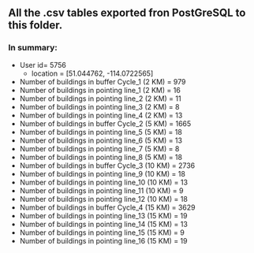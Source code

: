 ## All the .csv tables exported fron PostGreSQL to this folder. 
### In summary: 
* User id= 5756
  * location = [51.044762, -114.0722565]
* Number of buildings in buffer Cycle_1 (2 KM) = 979
* Number of buildings in pointing line_1 (2 KM) = 16
* Number of buildings in pointing line_2 (2 KM) = 11
* Number of buildings in pointing line_3 (2 KM) = 8
* Number of buildings in pointing line_4 (2 KM) = 13
* Number of buildings in buffer Cycle_2 (5 KM) = 1665
* Number of buildings in pointing line_5 (5 KM) = 18
* Number of buildings in pointing line_6 (5 KM) = 13
* Number of buildings in pointing line_7 (5 KM) = 8
* Number of buildings in pointing line_8 (5 KM) = 18
* Number of buildings in buffer Cycle_3 (10 KM) = 2736
* Number of buildings in pointing line_9 (10 KM) = 18
* Number of buildings in pointing line_10 (10 KM) = 13
* Number of buildings in pointing line_11 (10 KM) = 9
* Number of buildings in pointing line_12 (10 KM) = 18
* Number of buildings in buffer Cycle_4 (15 KM) = 3629
* Number of buildings in pointing line_13 (15 KM) = 19
* Number of buildings in pointing line_14 (15 KM) = 13
* Number of buildings in pointing line_15 (15 KM) = 9
* Number of buildings in pointing line_16 (15 KM) = 19

